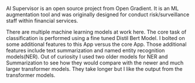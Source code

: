 AI Supervisor is an open source project from Open Gradient. It is an ML augmentation tool and was originally designed for conduct risk/surveillance staff within financial services. 

There are multiple machine learning models at work here. The core task of classification is performed using a fine tuned Distil Bert Model.  I bolted on some additional features to this App versus the core App. Those additional features include text summarization and named entity recognition models(NER). Out of curiosity I used two older models for NER and Summarization to see how they would compare with the newer and much larger transformer models. They take longer but I like the output from the transformer models.   
 
